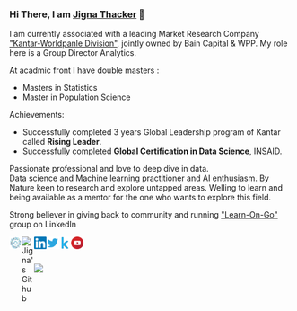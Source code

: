 ### Hi There, I am [Jigna Thacker](https://JignaT.github.io) 👋

I am currently associated with a leading Market Research Company ["Kantar-Worldpanle Division"](https://www.kantarworldpanel.com/global), jointly owned by Bain Capital & WPP. 
My role here is a Group Director Analytics. 

At acadmic front I have double masters : 
- Masters in Statistics 
- Master in Population Science

Achievements:
- Successfully completed 3 years Global Leadership program of Kantar called **Rising Leader**.
- Successfully completed **Global Certification in Data Science**, INSAID.

Passionate professional and love to deep dive in data.  
Data science and Machine learning practitioner and AI enthusiasm. By Nature keen to research and explore untapped areas.
Welling to learn and being available as a mentor for the one who wants to explore this field. 

Strong believer in giving back to community and running ["Learn-On-Go"](https://www.linkedin.com/groups/13913721/) group on LinkedIn

<a href="https://blog.insaid.co/meet-jigna-thacker-from-kantar-worldpanel/">
  <img align="left" alt="Jigna's Blog" width="22px" src="https://github.com/jmps967/jmps967/blob/master/Image/INSAID.png" />
</a>
<a href="https://github.com/jmps967">
  <img align="left" alt="Jigna's Github" width="22px" src="https://cdn.jsdelivr.net/npm/simple-icons@v3/icons/github.svg" />
</a>
<a href="https://www.linkedin.com/in/jignathacker08">
  <img align="left" alt="Jigna's LinkedIn" width="22px" src="https://github.com/jmps967/jmps967/blob/master/Image/LinkedIn.svg" />
</a>
<a href="https://twitter.com/Jigna0808">
  <img align="left" alt="Jigna's Twitter" width="22px" src="https://github.com/jmps967/jmps967/blob/master/Image/twitter.svg" />
</a>
<a href="https://www.kaggle.com/jmps967">
  <img align="left" alt="Jigna's Kaggle" width="22px" src="https://github.com/jmps967/jmps967/blob/master/Image/Kaggle.svg" /> 
</a>
<a href="https://www.youtube.com/channel/UCWwRhj-sx5AA4aqJhh0aEuA">
  <img align="left" alt="Jigna's Youtube" width="22px" src="https://github.com/jmps967/jmps967/blob/master/Image/youtube.svg" />
</a>
<br/>
<br/>


![](https://komarev.com/ghpvc/?username=jmps967&style=flat-square)
</a>

<!--
**jmps967/jmps967** is a ✨ _special_ ✨ repository because its `README.md` (this file) appears on your GitHub profile.
[![Jigna's github Statistics](https://github-readme-stats.vercel.app/api?username=jmps967&hide=contribs,prs)](https://github.com/anuraghazra/github-readme-stats)

<img align="center" src="https://github-readme-stats.vercel.app/api/top-langs/?username=jmps967&layout=compact&theme=material-palenight" />

![](https://komarev.com/ghpvc/?username=jmps967&style=flat-square)
</a>

Here are some ideas to get you started:

- 🔭 I’m currently working on ...
- 🌱 I’m currently learning ...
- 👯 I’m looking to collaborate on ...
- 🤔 I’m looking for help with ...
- 💬 Ask me about ...
- 📫 How to reach me: ...
- 😄 Pronouns: ...
- ⚡ Fun fact: ...
-->
